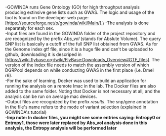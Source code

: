 -GOWINDA runs Gene Ontology (GO) for high throughput analysis producing extinsive gene lists such as GWAS. The logic and usage of the tool is found on the developer web page: [https://sourceforge.net/p/gowinda/wiki/Main/].\
-The analysis is done separately for each sex.\
-Input files are found in the GOWINDA folder of the project repository and are recognized by the prefix *Abs_vol* (stands for Abslute Volume). The query SNP list is basically a cutoff of the full SNP list obtained from GWAS. As for the Genome index gtf file, since it is a huge file and can't be uploaded to github, downloading it is descriped in [https://wiki.flybase.org/wiki/FlyBase:Downloads_Overview#GTF_files]. The version of the index file needs to match the assembly version of which DGRPool depends on while conducting GWAS in the first place (i.e. Dmel r6).\
-For the sake of learning, Docker was used to build an application for running the analysis on a remote Imac in the lab. The Docker files are also added to the same folder. Noting that Docker is not necessary at all, and the analysis can be run on average mac devices.\
-Output files are recognized by the prefix *results*. The snp/gene annotation in the file's name refers to the mode of variant selection (explained in GOWINDA's tutorial)\
-**Imp note: In docker files, you might see some entries saying: Entropy0 or Entropy1, those were later replaced by Abs_vol analysis done in this analysis, the Entropy analysis will be performed later**
